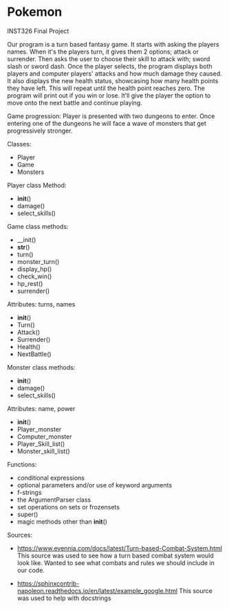 # Pokemon

INST326 Final Project

Our program is a turn based fantasy game. It starts with asking the players names. When it's the players turn,
it gives them 2 options; attack or surrender. Then asks the user to choose their skill to attack with; sword slash 
or sword dash. Once the player selects, the program displays both players and computer players' attacks and how much 
damage they caused. It also displays the new health status, showcasing how many health points they have left. This
will repeat until the health point reaches zero. The program will print out if you win or lose. It’ll give the player 
the option to move onto the next battle and continue playing. 

Game progression: 
Player is presented with two dungeons to enter. Once entering one of the dungeons he will face a wave of monsters that
get progressively stronger. 

Classes:
- Player
- Game
- Monsters

Player class Method:
- __init__()
- damage()
- select_skills()

Game class methods:
- __init()
- __str__()
- turn()
- monster_turn()
- display_hp()
- check_win()
- hp_rest()
- surrender()

Attributes: turns, names
- __init__()
- Turn()
- Attack()
- Surrender()
- Health()
- NextBattle()

Monster class methods:
- __init__()
- damage()
- select_skills()

Attributes: name, power
- __init__()
- Player_monster
- Computer_monster
- Player_Skill_list()
- Monster_skill_list()

Functions:
- conditional expressions
- optional parameters and/or use of keyword arguments
- f-strings
- the ArgumentParser class
- set operations on sets or frozensets
- super()
- magic methods other than __init__()
 
Sources:
- https://www.evennia.com/docs/latest/Turn-based-Combat-System.html 
  This source was used to see how a turn based combat system would look like. Wanted to see what combats and 
  rules we should include in our code.

- https://sphinxcontrib-napoleon.readthedocs.io/en/latest/example_google.html 
  This source was used to help with docstrings 








